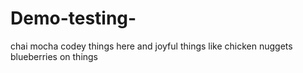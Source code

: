 # Demo-testing-
chai
mocha 
codey things here 
and joyful things like chicken nuggets 
blueberries on things 
